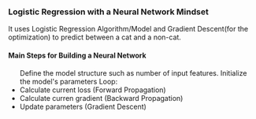 <h3>Logistic Regression with a Neural Network Mindset</h3>

<p>It uses Logistic Regression Algorithm/Model and Gradient Descent(for the optimization) to predict between a cat and a non-cat.</p>

<h4>Main Steps for Building a Neural Network</h4>
 <ul>Define the model structure such as number of input features.
     Initialize the model's parameters
     Loop:
        <li>Calculate current loss (Forward Propagation)</li>
        <li>Calculate curren gradient (Backward Propagation)</li>
        <li>Update parameters (Gradient Descent)</li>
 </ul>

